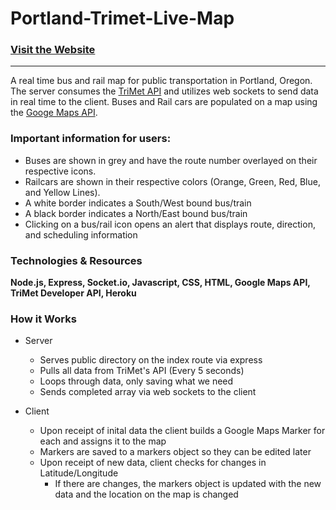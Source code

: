 # Portland-Trimet-Live-Map
### **[Visit the Website](https://portland-trimet-live-map.herokuapp.com/)**
---

A real time bus and rail map for public transportation in Portland, Oregon. The server consumes the [TriMet API](https://developer.trimet.org/) and utilizes web sockets to send data in real time to the client. Buses and Rail cars are populated on a map using the [Googe Maps API](https://developers.google.com).



### Important information for users:
* Buses are shown in grey and have the route number overlayed on their respective icons.
* Railcars are shown in their respective colors (Orange, Green, Red, Blue, and Yellow Lines).
* A white border indicates a South/West bound bus/train
* A black border indicates a North/East bound bus/train
* Clicking on a bus/rail icon opens an alert that displays route, direction, and scheduling information

### Technologies & Resources
**Node.js, Express, Socket.io, Javascript, CSS, HTML, Google Maps API, TriMet Developer API, Heroku**

### How it Works
* Server
  * Serves public directory on the index route via express
  * Pulls all data from TriMet's API (Every 5 seconds)
  * Loops through data, only saving what we need
  * Sends completed array via web sockets to the client

* Client
  * Upon receipt of inital data the client builds a Google Maps Marker for each and assigns it to the map
  * Markers are saved to a markers object so they can be edited later
  * Upon receipt of new data, client checks for changes in Latitude/Longitude
    * If there are changes, the markers object is updated with the new data and the location on the map is changed
